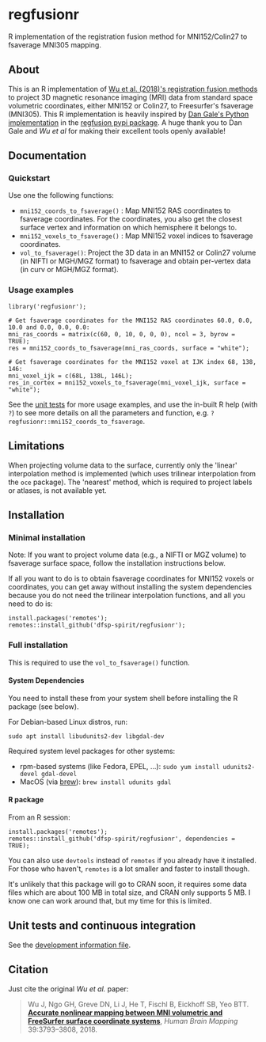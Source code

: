 # regfusionr
R implementation of the registration fusion method for MNI152/Colin27 to fsaverage MNI305 mapping.

## About

This is an R implementation of [Wu et al. (2018)'s registration fusion methods](https://onlinelibrary.wiley.com/doi/full/10.1002/hbm.24213) to project 3D magnetic resonance imaging (MRI) data from standard space volumetric coordinates, either MNI152 or Colin27, to Freesurfer's fsaverage (MNI305). This R implementation is heavily inspired by [Dan Gale's Python implementation](https://github.com/danjgale/reg-fusion) in the [regfusion pypi package](https://pypi.org/project/regfusion/). A huge thank you to Dan Gale and  *Wu et al* for making their excellent tools openly available!

## Documentation

### Quickstart

Use one the following functions:

* `mni152_coords_to_fsaverage()` : Map MNI152 RAS coordinates to fsaverage coordinates. For the coordinates, you also get the closest surface vertex and information on which hemisphere it belongs to.
* `mni152_voxels_to_fsaverage()` : Map MNI152 voxel indices to fsaverage coordinates.
* `vol_to_fsaverage()`: Project the 3D data in an MNI152 or Colin27 volume (in NIFTI or MGH/MGZ format) to fsaverage and obtain per-vertex data (in curv or MGH/MGZ format).


### Usage examples

```
library('regfusionr');

# Get fsaverage coordinates for the MNI152 RAS coordinates 60.0, 0.0, 10.0 and 0.0, 0.0, 0.0:
mni_ras_coords = matrix(c(60, 0, 10, 0, 0, 0), ncol = 3, byrow = TRUE);
res = mni152_coords_to_fsaverage(mni_ras_coords, surface = "white");

# Get fsaverage coordinates for the MNI152 voxel at IJK index 68, 138, 146: 
mni_voxel_ijk = c(68L, 138L, 146L);
res_in_cortex = mni152_voxels_to_fsaverage(mni_voxel_ijk, surface = "white");
```

See the [unit tests](./test/testthat/) for more usage examples, and use the in-built R help (with `?`) to see more details on all the parameters and function, e.g. `?regfusionr::mni152_coords_to_fsaverage`.


## Limitations

When projecting volume data to the surface, currently only the 'linear' interpolation method is implemented (which uses trilinear interpolation from the `oce` package). The 'nearest' method, which is required to project labels or atlases, is not available yet.

## Installation

### Minimal installation

Note: If you want to project volume data (e.g., a NIFTI or MGZ volume) to fsaverage surface space, follow the installation instructions below.

If all you want to do is to obtain fsaverage coordinates for MNI152 voxels or coordinates, you can get away without installing the system dependencies because you do not need the trilinear interpolation functions, and all you need to do is:

```
install.packages('remotes');
remotes::install_github('dfsp-spirit/regfusionr');
```

### Full installation

This is required to use the `vol_to_fsaverage()` function.

#### System Dependencies

You need to install these from your system shell before installing the R package (see below).

For Debian-based Linux distros, run:
```
sudo apt install libudunits2-dev libgdal-dev
```

Required system level packages for other systems:
 
* rpm-based systems (like Fedora, EPEL, ...): `sudo yum install udunits2-devel gdal-devel`
* MacOS (via [brew](https://brew.sh)): `brew install udunits gdal`

#### R package

From an R session:

```
install.packages('remotes');
remotes::install_github('dfsp-spirit/regfusionr', dependencies = TRUE);
```

You can also use `devtools` instead of `remotes` if you already have it installed. For those who haven't, `remotes` is a lot smaller and faster to install though.

It's unlikely that this package will go to CRAN soon, it requires some data files which are about 100 MB in total size, and CRAN only supports 5 MB. I know one can work around that, but my time for this is limited.


## Unit tests and continuous integration

See the [development information file](./DEVELOP.md).

## Citation

Just cite the original *Wu et al.* paper:

>Wu J, Ngo GH, Greve DN, Li J, He T, Fischl B, Eickhoff SB, Yeo BTT. [**Accurate nonlinear mapping between MNI volumetric and FreeSurfer surface coordinate systems**](http://people.csail.mit.edu/ythomas/publications/2018VolSurfMapping-HBM.pdf), *Human Brain Mapping* 39:3793–3808, 2018.


   

